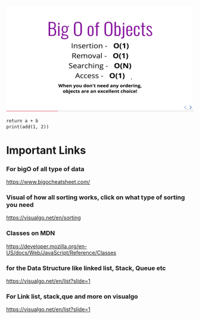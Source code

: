 
![Alt text](vlcsnap-2023-02-02-19h54m10s369.png)

```add(a, b)
return a + b
print(add(1, 2))
```
# Important Links
### For bigO of all type of data
https://www.bigocheatsheet.com/

### Visual of how all sorting works, click on what type of sorting you need
https://visualgo.net/en/sorting

### Classes on MDN
https://developer.mozilla.org/en-US/docs/Web/JavaScript/Reference/Classes

### for the Data Structure like linked list, Stack, Queue etc
https://visualgo.net/en/list?slide=1

### For Link list, stack,que and more on visualgo
https://visualgo.net/en/list?slide=1